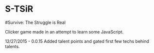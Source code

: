 # S-TSiR
#Survive: The Struggle is Real

Clicker game made in an attempt to learn some JavaScript.

12/27/2015 - 0.0.15
Added talent points and gated first few techs behind talents.
